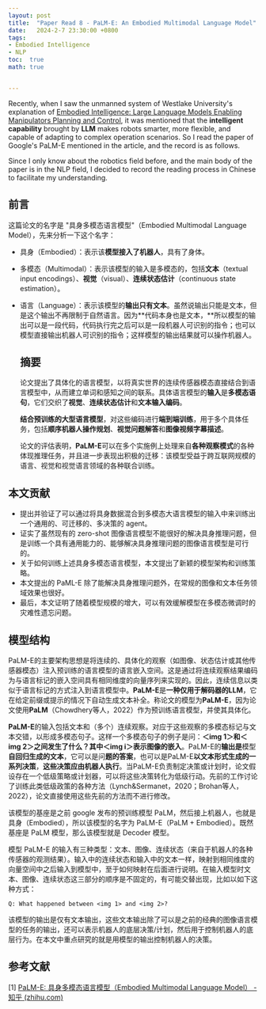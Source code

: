 ```yaml
---
layout: post
title:  "Paper Read 8 - PaLM-E: An Embodied Multimodal Language Model"
date:   2024-2-7 23:30:00 +0800
tags:
- Embodied Intelligence
- NLP
toc:  true
math: true


---
```


Recently, when I saw the unmanned system of Westlake University's explanation of [Embodied Intelligence: Large Language Models Enabling Manipulators Planning and Control](https://zhuanlan.zhihu.com/p/648023912), it was mentioned that the **intelligent capability** brought by **LLM** makes robots smarter, more flexible, and capable of adapting to complex operation scenarios. So I read the paper of Google's PaLM-E mentioned in the article, and the record is as follows.

Since I only know about the robotics field before, and the main body of the paper is in the NLP field, I decided to record the reading process in Chinese to facilitate my understanding.

## **前言**

这篇论文的名字是 "具身多模态语言模型"（Embodied Multimodal Language Model），先来分析一下这个名字：

- 具身（Embodied）：表示该**模型接入了机器人**，具有了身体。

- 多模态（Multimodal）：表示该模型的输入是多模态的，包括**文本**（textual input encodings）、**视觉**（visual）、**连续状态估计**（continuous state estimation）。

- 语言（Language）：表示该模型的**输出只有文本**。虽然说输出只能是文本，但是这个输出不再限制于自然语言。因为**代码本身也是文本，**所以模型的输出可以是一段代码，代码执行完之后可以是一段机器人可识别的指令；也可以模型直接输出机器人可识别的指令；这样模型的输出结果就可以操作机器人。

  

  ## **摘要**

  论文提出了具体化的语言模型，以将真实世界的连续传感器模态直接结合到语言模型中，从而建立单词和感知之间的联系。具体语言模型的**输入**是**多模态语句**，它们交织了**视觉**、**连续状态估计**和**文本输入编码**。

  **结合预训练的大型语言模型**，对这些编码进行**端到端训练**，用于多个具体任务，包括**顺序机器人操作规划**、**视觉问题解答**和**图像视频字幕描述**。

  论文的评估表明，**PaLM-E**可以在多个实施例上处理来自**各种观察模式**的各种体现推理任务，并且进一步表现出积极的迁移：该模型受益于跨互联网规模的语言、视觉和视觉语言领域的各种联合训练。

## **本文贡献**

- 提出并验证了可以通过将具身数据混合到多模态大语言模型的输入中来训练出一个通用的、可迁移的、多决策的 agent。
- 证实了虽然现有的 zero-shot 图像语言模型不能很好的解决具身推理问题，但是训练一个具有通用能力的、能够解决具身推理问题的图像语言模型是可行的。
- 关于如何训练上述具身多模态语言模型，本文提出了新颖的模型架构和训练策略。
- 本文提出的 PaML-E 除了能解决具身推理问题外，在常规的图像和文本任务领域效果也很好。
- 最后，本文证明了随着模型规模的增大，可以有效缓解模型在多模态微调时的灾难性遗忘问题。

## **模型结构**

PaLM-E的主要架构思想是将连续的、具体化的观察（如图像、状态估计或其他传感器模态）注入预训练的语言模型的语言嵌入空间。这是通过将连续观察结果编码为与语言标记的嵌入空间具有相同维度的向量序列来实现的。因此，连续信息以类似于语言标记的方式注入到语言模型中。**PaLM-E**是**一种仅用于解码器的LLM**，它在给定前缀或提示的情况下自动生成文本补全。称论文的模型为**PaLM-E**，因为论文使用**PaLM**（Chowdhery等人，2022）作为预训练语言模型，并使其具体化。

**PaLM-E**的输入包括文本和（多个）连续观察。对应于这些观察的多模态标记与文本交错，以形成多模态句子。这样一个多模态句子的例子是问：**＜img 1＞和＜img 2＞之间发生了什么？**其中＜img i＞表示**图像的嵌入**。PaLM-E的**输出是**模型**自回归生成的文本**，它可以是问**题的答案**，也可以是PaLM-E**以文本形式生成的一系列决策**，**这些决策应由机器人执行**。当PaLM-E负责制定决策或计划时，论文假设存在一个低级策略或计划器，可以将这些决策转化为低级行动。先前的工作讨论了训练此类低级政策的各种方法（Lynch&Sermanet，2020；Brohan等人，2022），论文直接使用这些先前的方法而不进行修改。



该模型的基座是之前 google 发布的预训练模型 PaLM，然后接上机器人，也就是具身（Embodied），所以该模型的名字为 PaLM-E（PaLM + Embodied）。既然基座是 PaLM 模型，那么该模型就是 Decoder 模型。

模型 PaLM-E 的输入有三种类型：文本、图像、连续状态（来自于机器人的各种传感器的观测结果）。输入中的连续状态和输入中的文本一样，映射到相同维度的向量空间中之后输入到模型中，至于如何映射在后面进行说明。在输入模型时文本、图像、连续状态这三部分的顺序是不固定的，有可能交替出现，比如以如下这种方式：

```text
Q: What happened between <img 1> and <img 2>?
```

该模型的输出是仅有文本输出，这些文本输出除了可以是之前的经典的图像语言模型的任务的输出，还可以表示机器人的底层决策/计划，然后用于控制机器人的底层行为。在本文中重点研究的就是用模型的输出控制机器人的决策。

## **参考文献**

[1] [PaLM-E: 具身多模态语言模型（Embodied Multimodal Language Model） - 知乎 (zhihu.com)](https://zhuanlan.zhihu.com/p/615879292)